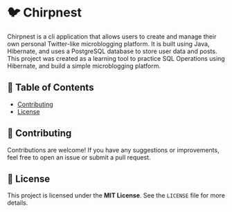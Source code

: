 # 🐦 Chirpnest

Chirpnest is a cli application that allows users to create and manage their own personal Twitter-like microblogging platform. It is built using Java, Hibernate, and uses a PostgreSQL database to store user data and posts. This project was created as a learning tool to practice SQL Operations using Hibernate, and build a simple microblogging platform.

## 📖 Table of Contents

* [Contributing](#contributing)
* [License](#license)

## 🤝 Contributing

Contributions are welcome!
If you have any suggestions or improvements, feel free to open an issue or submit a pull request.

## 📄 License

This project is licensed under the **MIT License**. See the `LICENSE` file for more details.